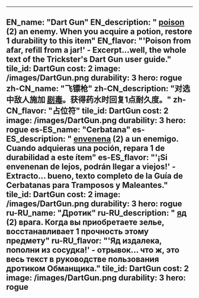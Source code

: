 ---

EN_name: "Dart Gun"
EN_description: " <u>poison</u> (2) an enemy. When you acquire a potion, restore 1 durability to this item"
EN_flavor: "'Poison from afar, refill from a jar!' - Excerpt...well, the whole text of the Trickster's Dart Gun user guide."
tile_id: DartGun
cost: 2
image: /images/DartGun.png
durability: 3
hero: rogue
zh-CN_name: "飞镖枪"
zh-CN_description: "对选中敌人施加 <u>剧毒</u>。获得药水时回复1点耐久度。"
zh-CN_flavor: "占位符"
tile_id: DartGun
cost: 2
image: /images/DartGun.png
durability: 3
hero: rogue
es-ES_name: "Cerbatana"
es-ES_description: " <u>envenena</u> (2) a un enemigo. Cuando adquieras una poción, repara 1 de durabilidad a este ítem"
es-ES_flavor: "'¡Si envenenan de lejos, podrán llegar a viejos!' - Extracto... bueno, texto completo de la Guía de Cerbatanas para Tramposos y Maleantes."
tile_id: DartGun
cost: 2
image: /images/DartGun.png
durability: 3
hero: rogue
ru-RU_name: "Дротик"
ru-RU_description: " <u>яд</u> (2) врага. Когда вы приобретаете зелье, восстанавливает 1 прочность этому предмету"
ru-RU_flavor: "'Яд издалека, пополни из сосудка!' - отрывок... что ж, это весь текст в руководстве пользования дротиком Обманщика."
tile_id: DartGun
cost: 2
image: /images/DartGun.png
durability: 3
hero: rogue
---